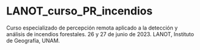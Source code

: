 # LANOT_curso_PR_incendios
Curso especializado de percepción remota aplicado a la detección y análisis de  incendios forestales. 
26 y 27 de junio de 2023.
LANOT, Instituto de Geografía, UNAM.
